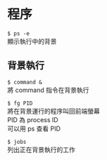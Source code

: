 # 程序

`$ ps -e`  
顯示執行中的背景

## 背景執行

`$ command &`  
將 command 指令在背景執行

`$ fg PID`  
將在背景運行的程序叫回前端螢幕  
PID 為 process ID  
可以用 ps 查看 PID

`$ jobs`  
列出正在背景執行的工作

